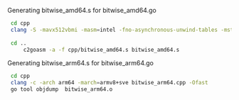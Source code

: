 

Generating bitwise_amd64.s for bitwise_amd64.go

```bash
 cd cpp
 clang -S -mavx512vbmi -masm=intel -fno-asynchronous-unwind-tables -mstackrealign -Ofast   bitwise_amd64.cpp
 
 cd ..
     c2goasm -a -f cpp/bitwise_amd64.s bitwise_amd64.s
```

Generating bitwise_arm64.s for bitwise_arm64.go

```bash
 cd cpp
 clang -c -arch arm64 -march=armv8+sve bitwise_arm64.cpp -Ofast
 go tool objdump  bitwise_arm64.o
```